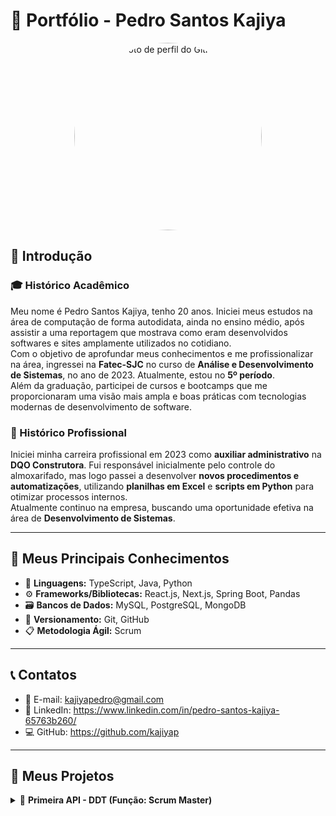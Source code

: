 # 📁 Portfólio - Pedro Santos Kajiya

<p align="center">
  <img src="https://github.com/kajiyap.png" width="300" height="300" style="border-radius: 50%;" alt="Foto de perfil do GitHub">
</p>


## 👋 Introdução

### 🎓 Histórico Acadêmico  
Meu nome é Pedro Santos Kajiya, tenho 20 anos. Iniciei meus estudos na área de computação de forma autodidata, ainda no ensino médio, após assistir a uma reportagem que mostrava como eram desenvolvidos softwares e sites amplamente utilizados no cotidiano.  
Com o objetivo de aprofundar meus conhecimentos e me profissionalizar na área, ingressei na **Fatec-SJC** no curso de **Análise e Desenvolvimento de Sistemas**, no ano de 2023. Atualmente, estou no **5º período**.  
Além da graduação, participei de cursos e bootcamps que me proporcionaram uma visão mais ampla e boas práticas com tecnologias modernas de desenvolvimento de software.

### 💼 Histórico Profissional  
Iniciei minha carreira profissional em 2023 como **auxiliar administrativo** na **DQO Construtora**. Fui responsável inicialmente pelo controle do almoxarifado, mas logo passei a desenvolver **novos procedimentos e automatizações**, utilizando **planilhas em Excel** e **scripts em Python** para otimizar processos internos.  
Atualmente continuo na empresa, buscando uma oportunidade efetiva na área de **Desenvolvimento de Sistemas**.

---

## 🚀 Meus Principais Conhecimentos

- 🧠 **Linguagens:** TypeScript, Java, Python  
- ⚙️ **Frameworks/Bibliotecas:** React.js, Next.js, Spring Boot, Pandas  
- 🗃️ **Bancos de Dados:** MySQL, PostgreSQL, MongoDB  
- 🔧 **Versionamento:** Git, GitHub  
- 📋 **Metodologia Ágil:** Scrum

---

## 📞 Contatos

- 📧 E-mail: kajiyapedro@gmail.com  
- 🔗 LinkedIn: https://www.linkedin.com/in/pedro-santos-kajiya-65763b260/
- 💻 GitHub: https://github.com/kajiyap

---

## 📝 Meus Projetos

<details><summary>📌 <strong>Primeira API - DDT (Função: Scrum Master)</strong></summary>

---

## 🔥 Projeto da Empresa Interna - FATEC

👨‍🏫 **Professor P2:** Antônio Egydio São Thiago Graça
👨‍🏫 **Professor M2:** Jean Carlos Lourenço Costa

---

## ❗ Problema

Sempre que um novo colaborador é contratado e não possui familiaridade com o **Método Scrum**, um funcionário experiente precisa interromper suas tarefas para explicar os conceitos. Isso gera perda de produtividade e sobrecarga para a equipe.

---

## 💡 Solução

Desenvolvemos uma **plataforma web interativa** que ensina os fundamentos e práticas do Scrum de forma prática, acessível e dinâmica.

### Funcionalidades:

* 📚 **Conteúdos didáticos** com exemplos e fluxos explicativos
* 🧩 **Simulações interativas** dos papéis e cerimônias do Scrum
* 🎥 **Vídeos explicativos** produzidos pela equipe
* 🧭 **Trilhas de aprendizado personalizadas** para diferentes perfis
* 📊 **Tabela interativa de avaliação baseada no método PACER (FATEC-SJC)**
* 🧠 **Sistema de avaliação do conhecimento**

🔗 [Link para o GitHub](#)

---

## 💻 Tecnologias Utilizadas

| Tecnologia    | Principal Uso                                                                              |
| ------------- | ------------------------------------------------------------------------------------------ |
| **HTML**      | Estruturação das páginas da aplicação web.                                                 |
| **CSS**       | Estilização das interfaces, garantindo um design agradável e responsivo.                   |
| **Bootstrap** | Criação de interfaces responsivas de forma rápida, com componentes pré-definidos.          |
| **Python**    | Desenvolvimento da lógica de backend, manipulação de dados e regras de negócio.            |
| **Flask**     | Framework web usado para criação das rotas, APIs e renderização de páginas dinâmicas.      |
| **Trello**    | Gerenciamento de tarefas, acompanhamento de sprints e organização do fluxo de trabalho.    |
| **Figma**     | Criação de protótipos navegáveis e definição do layout das telas antes do desenvolvimento. |
| **Canva**     | Criação de elementos gráficos, como ícones, banners e materiais visuais da plataforma.     |
| **VS Code**   | Ambiente de desenvolvimento utilizado para codificação e testes.                           |
| **GitHub**    | Versionamento do código, controle de branches e colaboração em equipe.                     |

---

## 👨‍💻 Minhas Contribuições

* Desenvolvimento de **interfaces web responsivas** para as páginas que explicam os papéis, eventos e artefatos do Scrum.
* Criação de uma **tabela interativa baseada no método PACER**, utilizando HTML, CSS e lógica Python no backend.
* Suporte nas **etapas finais**, com foco na usabilidade, testes e ajustes da plataforma.
* Participação ativa nas **reuniões de planejamento**, definindo prioridades e soluções técnicas com a equipe.

---

## 🛠️ Hard Skills

| Habilidade         | Nível de Proficiência                                                                                     |
| ------------------ | --------------------------------------------------------------------------------------------------------- |
| **HTML e CSS**     | Intermediário (capacidade de criar layouts responsivos e estilizações detalhadas)                         |
| **Bootstrap**      | Intermediário (uso eficiente de componentes e grids para acelerar o desenvolvimento)                      |
| **Python (Flask)** | Básico-Intermediário (criação de rotas, integração de backend com frontend, manipulação de dados simples) |
| **Figma e Canva**  | Intermediário (criação de protótipos navegáveis e materiais gráficos)                                     |
| **GitHub**         | Intermediário (versionamento, criação de branches, pull requests e resolução de conflitos simples)        |
| **Trello**         | Intermediário (gerenciamento de tarefas, organização de sprints e acompanhamento do progresso)            |

---

## 🤝 Soft Skills (com exemplos práticos)

* **Comunicação Eficaz:** Durante as reuniões semanais, fui responsável por apresentar o andamento da interface da tabela PACER, esclarecendo dúvidas tanto da equipe quanto dos professores.
* **Trabalho em Equipe:** Colaborei diretamente com colegas que estavam aprendendo Python, explicando conceitos básicos de rotas no Flask e ajudando na integração frontend-backend.
* **Autonomia:** Assumi a responsabilidade de desenvolver toda a lógica da tabela PACER, estudando conceitos de Flask de forma autodidata e aplicando-os no projeto.
* **Adaptabilidade:** Quando enfrentamos limitações com alguns componentes do Bootstrap, rapidamente busquei alternativas utilizando CSS personalizado para atender às necessidades da interface.
* **Proatividade:** Além das tarefas atribuídas, tomei a iniciativa de revisar e ajustar pequenas inconsistências visuais nas telas criadas por outros membros, garantindo uma maior padronização na interface.

---

</details>
